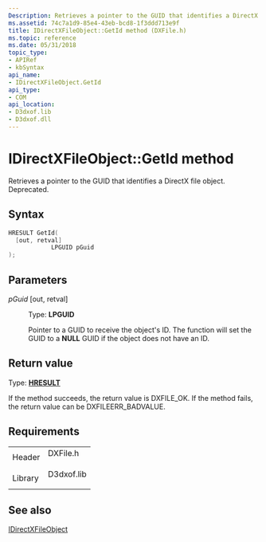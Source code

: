 ```yaml
---
Description: Retrieves a pointer to the GUID that identifies a DirectX file object. Deprecated.
ms.assetid: 74c7a1d9-85e4-43eb-bcd8-1f3ddd713e9f
title: IDirectXFileObject::GetId method (DXFile.h)
ms.topic: reference
ms.date: 05/31/2018
topic_type: 
- APIRef
- kbSyntax
api_name: 
- IDirectXFileObject.GetId
api_type: 
- COM
api_location: 
- D3dxof.lib
- D3dxof.dll
---
```


# IDirectXFileObject::GetId method

Retrieves a pointer to the GUID that identifies a DirectX file object. Deprecated.

## Syntax


```C++
HRESULT GetId(
  [out, retval] 
            LPGUID pGuid
);
```



## Parameters

<dl> <dt>

*pGuid* \[out, retval\]
</dt> <dd>

Type: **LPGUID**

Pointer to a GUID to receive the object's ID. The function will set the GUID to a **NULL** GUID if the object does not have an ID.

</dd> </dl>

## Return value

Type: **[**HRESULT**](https://msdn.microsoft.com/library/Bb401631(v=MSDN.10).aspx)**

If the method succeeds, the return value is DXFILE\_OK. If the method fails, the return value can be DXFILEERR\_BADVALUE.

## Requirements



|                    |                                                                                       |
|--------------------|---------------------------------------------------------------------------------------|
| Header<br/>  | <dl> <dt>DXFile.h</dt> </dl>   |
| Library<br/> | <dl> <dt>D3dxof.lib</dt> </dl> |



## See also

<dl> <dt>

[IDirectXFileObject](idirectxfileobject.md)
</dt> </dl>

 

 




